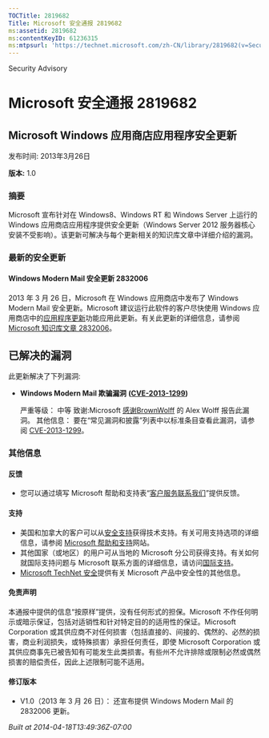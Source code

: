 ```yaml
---
TOCTitle: 2819682
Title: Microsoft 安全通报 2819682
ms:assetid: 2819682
ms:contentKeyID: 61236315
ms:mtpsurl: 'https://technet.microsoft.com/zh-CN/library/2819682(v=Security.10)'
---
```


Security Advisory

Microsoft 安全通报 2819682
==========================

Microsoft Windows 应用商店应用程序安全更新
------------------------------------------

发布时间: 2013年3月26日

**版本:** 1.0

### 摘要

Microsoft 宣布针对在 Windows8、Windows RT 和 Windows Server 上运行的 Windows 应用商店应用程序提供安全更新（Windows Server 2012 服务器核心安装不受影响）。该更新可解决与每个更新相关的知识库文章中详细介绍的漏洞。

### 最新的安全更新

#### Windows Modern Mail 安全更新 2832006

2013 年 3 月 26 日，Microsoft 在 Windows 应用商店中发布了 Windows Modern Mail 安全更新。Microsoft 建议运行此软件的客户尽快使用 Windows 应用商店中的[应用程序更新](https://technet.microsoft.com/zh-CN/library/ms-windows-store%ef%bc%9a%e6%9b%b4%e6%96%b0(v=Security.10))功能应用此更新。有关此更新的详细信息，请参阅 [Microsoft 知识库文章 2832006](http://support.microsoft.com/kb/2832006)。

已解决的漏洞
------------

<span></span>
此更新解决了下列漏洞:

-   **Windows Modern Mail 欺骗漏洞** **(**[**CVE-2013-1299**](http://www.cve.mitre.org/cgi-bin/cvename.cgi?name=cve-2013-1299)**)**

    严重等级： 中等
    致谢:Microsoft [感谢](http://go.microsoft.com/fwlink/?linkid=21127)[BrownWolff](http://www.brownwolff.co.uk) 的 Alex Wolff 报告此漏洞。
    其他信息： 要在“常见漏洞和披露”列表中以标准条目查看此漏洞，请参阅 [CVE-2013-1299](http://www.cve.mitre.org/cgi-bin/cvename.cgi?name=cve-2013-1299)。

### 其他信息

#### 反馈

-   您可以通过填写 Microsoft 帮助和支持表“[客户服务联系我们](https://support.microsoft.com/common/survey.aspx?scid=sw;en;1257&showpage=1&ws=technet&sd=tech)”提供反馈。

#### 支持

-   美国和加拿大的客户可以从[安全支持](http://go.microsoft.com/fwlink/?linkid=21131)获得技术支持。有关可用支持选项的详细信息，请参阅 [Microsoft 帮助和支持](http://support.microsoft.com/)网站。
-   其他国家（或地区）的用户可从当地的 Microsoft 分公司获得支持。有关如何就国际支持问题与 Microsoft 联系方面的详细信息，请访问[国际支持](http://go.microsoft.com/fwlink/?linkid=21155)。
-   [Microsoft TechNet 安全](http://go.microsoft.com/fwlink/?linkid=21132)提供有关 Microsoft 产品中安全性的其他信息。

#### 免责声明

本通报中提供的信息“按原样”提供，没有任何形式的担保。Microsoft 不作任何明示或暗示保证，包括对适销性和针对特定目的的适用性的保证。Microsoft Corporation 或其供应商不对任何损害（包括直接的、间接的、偶然的、必然的损害，商业利润损失，或特殊损害）承担任何责任，即使 Microsoft Corporation 或其供应商事先已被告知有可能发生此类损害。有些州不允许排除或限制必然或偶然损害的赔偿责任，因此上述限制可能不适用。

#### 修订版本

-   V1.0（2013 年 3 月 26 日）： 还宣布提供 Windows Modern Mail 的 2832006 更新。

*Built at 2014-04-18T13:49:36Z-07:00*